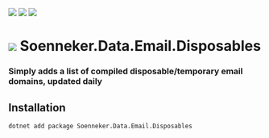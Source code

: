 [![](https://img.shields.io/nuget/v/soenneker.data.email.disposables.svg?style=for-the-badge)](https://www.nuget.org/packages/soenneker.data.email.disposables/)
[![](https://img.shields.io/github/actions/workflow/status/soenneker/soenneker.data.email.disposables/publish-package.yml?style=for-the-badge)](https://github.com/soenneker/soenneker.data.email.disposables/actions/workflows/publish-package.yml)
[![](https://img.shields.io/nuget/dt/soenneker.data.email.disposables.svg?style=for-the-badge)](https://www.nuget.org/packages/soenneker.data.email.disposables/)

# ![](https://user-images.githubusercontent.com/4441470/224455560-91ed3ee7-f510-4041-a8d2-3fc093025112.png) Soenneker.Data.Email.Disposables
### Simply adds a list of compiled disposable/temporary email domains, updated daily

## Installation

```
dotnet add package Soenneker.Data.Email.Disposables
```
